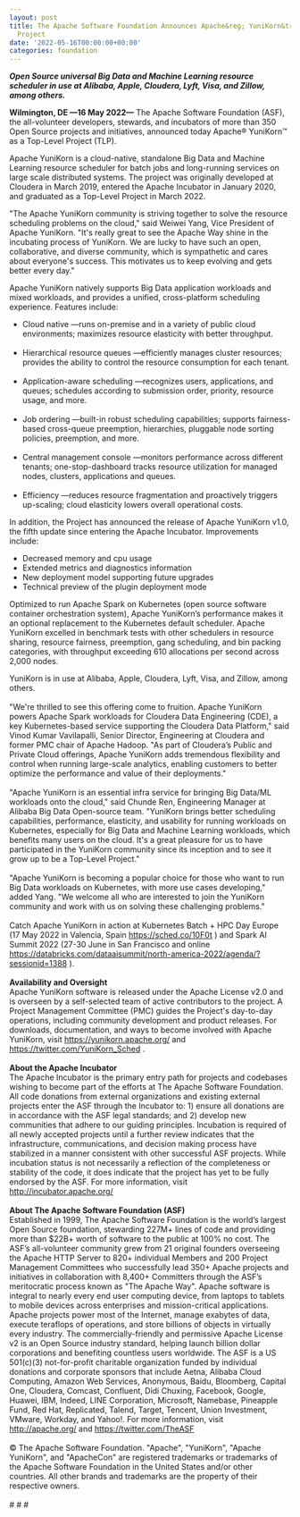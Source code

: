 ```yaml
---
layout: post
title: The Apache Software Foundation Announces Apache&reg; YuniKorn&trade; as a Top-Level
  Project
date: '2022-05-16T00:00:00+00:00'
categories: foundation
---
```

<p><b><i>Open Source universal Big Data and Machine Learning resource scheduler in use at Alibaba, Apple, Cloudera, Lyft, Visa, and Zillow, among others.</i></b><br></p><p><b>Wilmington, DE —16 May 2022—</b> The Apache Software Foundation (ASF), the all-volunteer developers, stewards, and incubators of more than 350 Open Source projects and initiatives, announced today Apache® YuniKorn™ as a Top-Level Project (TLP).</p><p>Apache YuniKorn is a cloud-native, standalone Big Data and Machine Learning resource scheduler for batch jobs and long-running services on large scale distributed systems. The project was originally developed at Cloudera in March 2019, entered the Apache Incubator in January 2020, and graduated as a Top-Level Project in March 2022.</p><p>"The Apache YuniKorn community is striving together to solve the resource scheduling problems on the cloud," said Weiwei Yang, Vice President of Apache YuniKorn. "It's really great to see the Apache Way shine in the incubating process of YuniKorn. We are lucky to have such an open, collaborative, and diverse community, which is sympathetic and cares about everyone's success. This motivates us to keep evolving and gets better every day."</p><p>Apache YuniKorn natively supports Big Data application workloads and mixed workloads, and provides a unified, cross-platform scheduling experience. Features include:</p><ul><li>Cloud native —runs on-premise and in a variety of public cloud environments; maximizes resource elasticity with better throughput.<br><br></li><li>Hierarchical resource queues —efficiently manages cluster resources; provides the ability to control the resource consumption for each tenant.<br><br></li><li>Application-aware scheduling —recognizes users, applications, and queues; schedules according to submission order, priority, resource usage, and more.<br><br></li><li>Job ordering —built-in robust scheduling capabilities; supports fairness-based cross-queue preemption, hierarchies, pluggable node sorting policies, preemption, and more.<br><br></li><li>Central management console —monitors performance across different tenants; one-stop-dashboard tracks resource utilization for managed nodes, clusters, applications and queues.<br><br></li><li>Efficiency —reduces resource fragmentation and proactively triggers up-scaling; cloud elasticity lowers overall operational costs.</li></ul><p>In addition, the Project has announced the release of Apache YuniKorn v1.0, the fifth update since entering the Apache Incubator. Improvements include:&nbsp;</p><ul><li>Decreased memory and cpu usage</li><li>Extended metrics and diagnostics information</li><li>New deployment model supporting future upgrades</li><li>Technical preview of the plugin deployment mode</li></ul><p>Optimized to run Apache Spark on Kubernetes (open source software container orchestration system), Apache YuniKorn’s performance makes it an optional replacement to the Kubernetes default scheduler. Apache YuniKorn excelled in benchmark tests with other schedulers in resource sharing, resource fairness, preemption, gang scheduling, and bin packing categories, with throughput exceeding 610 allocations per second across 2,000 nodes.&nbsp;<br></p><div><div>YuniKorn is in use at Alibaba, Apple, Cloudera, Lyft, Visa, and Zillow, among others.</div></div><div><div><br></div><div>"We're thrilled to see this offering come to fruition. Apache YuniKorn powers Apache Spark workloads for Cloudera Data Engineering (CDE), a key Kubernetes-based service supporting the Cloudera Data Platform," said Vinod Kumar Vavilapalli, Senior Director, Engineering at Cloudera and former PMC chair of Apache Hadoop. "As part of Cloudera’s Public and Private Cloud offerings, Apache YuniKorn adds tremendous flexibility and control when running large-scale analytics, enabling customers to better optimize the performance and value of their deployments."</div><div><br></div><div>"Apache YuniKorn is an essential infra service for bringing Big Data/ML workloads onto the cloud," said Chunde Ren, Engineering Manager at Alibaba Big Data Open-source team. "YuniKorn brings better scheduling capabilities, performance, elasticity, and usability for running workloads on Kubernetes, especially for Big Data and Machine Learning workloads, which benefits many users on the cloud. It's a great pleasure for us to have participated in the YuniKorn community since its inception and to see it grow up to be a Top-Level Project."</div><div><br></div><div>"Apache YuniKorn is becoming a popular choice for those who want to run Big Data workloads on Kubernetes, with more use cases developing," added Yang. "We welcome all who are interested to join the YuniKorn community and work with us on solving these challenging problems."</div><div><br></div><div>Catch Apache YuniKorn in action at Kubernetes Batch + HPC Day Europe (17 May 2022 in Valencia, Spain <a href="https://sched.co/10F0t" target="_blank">https://sched.co/10F0t</a> ) and Spark AI Summit 2022 (27-30 June in San Francisco and online <a href="https://databricks.com/dataaisummit/north-america-2022/agenda/?sessionid=1388" target="_blank">https://databricks.com/dataaisummit/north-america-2022/agenda/?sessionid=1388</a> ).</div><div><br></div><div><b>Availability and Oversight</b></div><div>Apache YuniKorn software is released under the Apache License v2.0 and is overseen by a self-selected team of active contributors to the project. A Project Management Committee (PMC) guides the Project's day-to-day operations, including community development and product releases. For downloads, documentation, and ways to become involved with Apache YuniKorn, visit <a href="https://yunikorn.apache.org/" target="_blank">https://yunikorn.apache.org/</a> and <a href="https://twitter.com/YuniKorn_Sched" target="_blank">https://twitter.com/YuniKorn_Sched</a> .</div><div><br></div><div><b>About the Apache Incubator</b></div><div>The Apache Incubator is the primary entry path for projects and codebases wishing to become part of the efforts at The Apache Software Foundation. All code donations from external organizations and existing external projects enter the ASF through the Incubator to: 1) ensure all donations are in accordance with the ASF legal standards; and 2) develop new communities that adhere to our guiding principles. Incubation is required of all newly accepted projects until a further review indicates that the infrastructure, communications, and decision making process have stabilized in a manner consistent with other successful ASF projects. While incubation status is not necessarily a reflection of the completeness or stability of the code, it does indicate that the project has yet to be fully endorsed by the ASF. For more information, visit <a href="http://incubator.apache.org/" target="_blank">http://incubator.apache.org/</a>&nbsp;</div><div><br></div><div><b>About The Apache Software Foundation (ASF)</b></div><div>Established in 1999, The Apache Software Foundation is the world’s largest Open Source foundation, stewarding 227M+ lines of code and providing more than $22B+ worth of software to the public at 100% no cost. The ASF’s all-volunteer community grew from 21 original founders overseeing the Apache HTTP Server to 820+ individual Members and 200 Project Management Committees who successfully lead 350+ Apache projects and initiatives in collaboration with 8,400+ Committers through the ASF’s meritocratic process known as "The Apache Way". Apache software is integral to nearly every end user computing device, from laptops to tablets to mobile devices across enterprises and mission-critical applications. Apache projects power most of the Internet, manage exabytes of data, execute teraflops of operations, and store billions of objects in virtually every industry. The commercially-friendly and permissive Apache License v2 is an Open Source industry standard, helping launch billion dollar corporations and benefiting countless users worldwide. The ASF is a US 501(c)(3) not-for-profit charitable organization funded by individual donations and corporate sponsors that include Aetna, Alibaba Cloud Computing, Amazon Web Services, Anonymous, Baidu, Bloomberg, Capital One, Cloudera, Comcast, Confluent, Didi Chuxing, Facebook, Google, Huawei, IBM, Indeed, LINE Corporation, Microsoft, Namebase, Pineapple Fund, Red Hat, Replicated, Talend, Target, Tencent, Union Investment, VMware, Workday, and Yahoo!. For more information, visit <a href="http://apache.org/" target="_blank">http://apache.org/</a> and <a href="https://twitter.com/TheASF" target="_blank">https://twitter.com/TheASF</a>&nbsp;</div><div><br></div><div>© The Apache Software Foundation. "Apache", "YuniKorn", "Apache YuniKorn", and "ApacheCon" are registered trademarks or trademarks of the Apache Software Foundation in the United States and/or other countries. All other brands and trademarks are the property of their respective owners.</div><div><br></div><div># # #</div></div>
